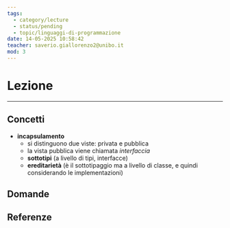 ```yaml
---
tags:
  - category/lecture
  - status/pending
  - topic/linguaggi-di-programmazione
date: 14-05-2025 10:58:42
teacher: saverio.giallorenzo2@unibo.it
mod: 3
---
```

# Lezione
---
## Concetti
- **incapsulamento**
	- si distinguono due viste: privata e pubblica
	- la vista pubblica viene chiamata _interfaccia_
	- **sottotipi** (a livello di tipi, interfacce)
	- **ereditarietà** (è il sottotipaggio ma a livello di classe, e quindi considerando le implementazioni)

## Domande

## Referenze

